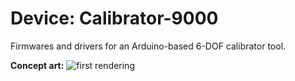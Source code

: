 # Device: Calibrator-9000
Firmwares and drivers for an Arduino-based 6-DOF calibrator tool.

**Concept art:**
![first rendering](https://github.com/afdaniele/calibrator-9000/blob/master/renderings/20june2018.png?raw=true)
